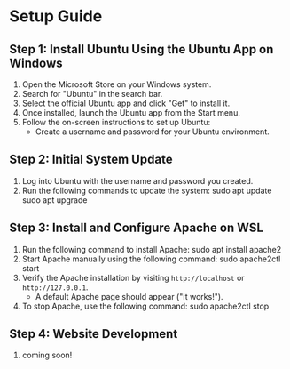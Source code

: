 # Setup Guide

## Step 1: Install Ubuntu Using the Ubuntu App on Windows
1. Open the Microsoft Store on your Windows system.
2. Search for "Ubuntu" in the search bar.
3. Select the official Ubuntu app and click "Get" to install it.
4. Once installed, launch the Ubuntu app from the Start menu.
5. Follow the on-screen instructions to set up Ubuntu:
   - Create a username and password for your Ubuntu environment.

## Step 2: Initial System Update  
1. Log into Ubuntu with the username and password you created.
2. Run the following commands to update the system:
    sudo apt update
    sudo apt upgrade
## Step 3: Install and Configure Apache on WSL
1. Run the following command to install Apache:
    sudo apt install apache2
2. Start Apache manually using the following command:
    sudo apache2ctl start
3. Verify the Apache installation by visiting `http://localhost` or `http://127.0.0.1`. 
    - A default Apache page should appear ("It works!").
4. To stop Apache, use the following command:
    sudo apache2ctl stop

## Step 4: Website Development
1. coming soon!
